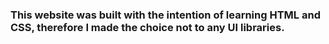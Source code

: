 ### This website was built with the intention of learning HTML and CSS, therefore I made the choice not to any UI libraries.
